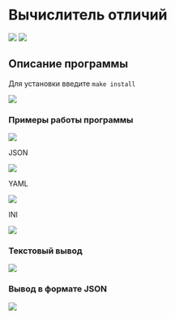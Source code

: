 # Вычислитель отличий

<a href="https://codeclimate.com/github/AlexanderGJJ/frontend-project-lvl2/maintainability"><img src="https://api.codeclimate.com/v1/badges/593239d389ee9e3a37c4/maintainability" /></a>
<a href="https://github.com/AlexanderGJJ/frontend-project-lvl2/workflows/Node%20CI/badge.svg"></a>
<a href="https://codeclimate.com/github/AlexanderGJJ/frontend-project-lvl2/test_coverage"><img src="https://api.codeclimate.com/v1/badges/593239d389ee9e3a37c4/test_coverage" /></a>

<h2>Описание программы</h2>
<p>Для установки введите <code>make install</code></p>
<a href="https://asciinema.org/a/J7eYmCH9K9NsF9YomdlXvjYml" target="_blank"><img src="https://asciinema.org/a/J7eYmCH9K9NsF9YomdlXvjYml.svg" /></a>

<h3>Примеры работы программы</h3>

<p><a href="https://asciinema.org/a/aw243kj1JreQ6kxMyMv4Ee6P0" target="_blank"><img src="https://asciinema.org/a/aw243kj1JreQ6kxMyMv4Ee6P0.svg" /></a></p>

<p>JSON</p>
<p><a href="https://asciinema.org/a/7OAEThCV9ZcvnfBRSBmNe1SDS" target="_blank"><img src="https://asciinema.org/a/7OAEThCV9ZcvnfBRSBmNe1SDS.svg" /></a></p>

<p>YAML</p>
<p><a href="https://asciinema.org/a/to6aDzXwrKikva51Hmdisc0r3" target="_blank"><img src="https://asciinema.org/a/to6aDzXwrKikva51Hmdisc0r3.svg" /></a></p>

<p>INI</p>
<p><a href="https://asciinema.org/a/z4fi7pCMEgV6euALrRpfBQpFc" target="_blank"><img src="https://asciinema.org/a/z4fi7pCMEgV6euALrRpfBQpFc.svg" /></a></p>

<h3>Текстовый вывод</h3>

<p><a href="https://asciinema.org/a/0Jg6iO3043g5WyLwCE9KGJesV" target="_blank"><img src="https://asciinema.org/a/0Jg6iO3043g5WyLwCE9KGJesV.svg" /></a></p>

<h3>Вывод в формате JSON</h3>

<p><a href="https://asciinema.org/a/XV88TXbZHS7A7ZOZnKNVRO2L8" target="_blank"><img src="https://asciinema.org/a/XV88TXbZHS7A7ZOZnKNVRO2L8.svg" /></a></p>
